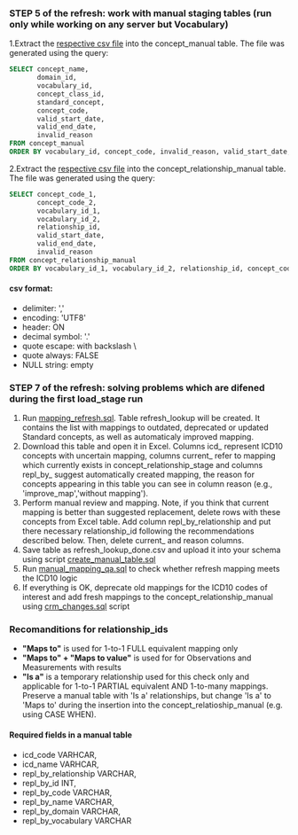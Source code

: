 ### STEP 5 of the refresh: work with manual staging tables (run only while working on any server but Vocabulary)
1.Extract the [respective csv file](https://drive.google.com/file/d/14X9LbiG7dqbfh_XK2jKV_yprO4-Y2feM/view?usp=sharing) into the concept_manual table. The file was generated using the query:
```sql
SELECT concept_name,
       domain_id,
       vocabulary_id,
       concept_class_id,
       standard_concept,
       concept_code,
       valid_start_date,
       valid_end_date,
       invalid_reason
FROM concept_manual
ORDER BY vocabulary_id, concept_code, invalid_reason, valid_start_date, valid_end_date, concept_name;
```
2.Extract the [respective csv file](https://drive.google.com/file/d/1BdfX6R7LF4YLadOIkBVUWzm2HH09vjI2/view?usp=sharing) into the concept_relationship_manual table. The file was generated using the query:
```sql
SELECT concept_code_1,
       concept_code_2,
       vocabulary_id_1,
       vocabulary_id_2,
       relationship_id,
       valid_start_date,
       valid_end_date,
       invalid_reason
FROM concept_relationship_manual
ORDER BY vocabulary_id_1, vocabulary_id_2, relationship_id, concept_code_1, concept_code_2, invalid_reason, valid_start_date, valid_end_date;
```
#### csv format:
- delimiter: ','
- encoding: 'UTF8'
- header: ON
- decimal symbol: '.'
- quote escape: with backslash \
- quote always: FALSE
- NULL string: empty

### STEP 7 of the refresh: solving problems which are difened during the first load_stage run
1. Run [mapping_refresh.sql](https://github.com/OHDSI/Vocabulary-v5.0/blob/icd10-documentation/ICD10/manual_work/mapping_refresh.sql). Table refresh_lookup will be created. It contains the list with mappings to outdated, deprecated or updated Standard concepts, as well as automaticaly improved mapping. 
2. Download this table and open it in Excel. Columns icd_ represent ICD10 concepts with uncertain mapping, columns current_ refer to mapping which currently exists in concept_relationship_stage and columns repl_by_ suggest automatically created mapping, the reason for concepts appearing in this table you can see in column reason (e.g., 'improve_map','without mapping').
3. Perform manual review and mapping. Note, if you think that current mapping is better than suggested replacement, delete rows with these concepts from Excel table. Add column repl_by_relationship and put there necessary relationship_id following the recommendations described below. Then, delete current_ and reason columns.
4. Save table as refresh_lookup_done.csv and upload it into your schema using script [create_manual_table.sql](https://github.com/OHDSI/Vocabulary-v5.0/blob/icd10-documentation/ICD10/manual_work/create_manual_table.sql)
5. Run [manual_mapping_qa.sql](https://github.com/OHDSI/Vocabulary-v5.0/blob/icd10-documentation/ICD10/manual_work/manual_mapping_qa.sql) to check whether refresh mapping meets the ICD10 logic
6. If everything is OK, deprecate old mappings for the ICD10 codes of interest and add fresh mappings to the concept_relationship_manual using [crm_changes.sql](https://github.com/OHDSI/Vocabulary-v5.0/blob/icd10-documentation/ICD10/manual_work/crm_changes.sql) script

### Recomanditions for relationship_ids
  * **"Maps to"** is used for 1-to-1 FULL equivalent mapping only
  * **"Maps to" + "Maps to value"** is used for for Observations and Measurements with results
  * **"Is a"** is a temporary relationship used for this check only and applicable for 1-to-1 PARTIAL equivalent AND 1-to-many mappings.
Preserve a manual table with 'Is a' relationships, but change 'Is a' to 'Maps to' during the insertion into the concept_relatioship_manual (e.g. using CASE WHEN).

#### Required fields in a manual table 
- icd_code VARHCAR, 
- icd_name VARHCAR, 
- repl_by_relationship VARCHAR, 
- repl_by_id INT, 
- repl_by_code VARCHAR, 
- repl_by_name VARCHAR,
- repl_by_domain VARCHAR,
- repl_by_vocabulary VARCHAR
